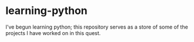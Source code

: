 # learning-python

I've begun learning python; this repository serves as a store of some of the projects I have worked on in this quest.
